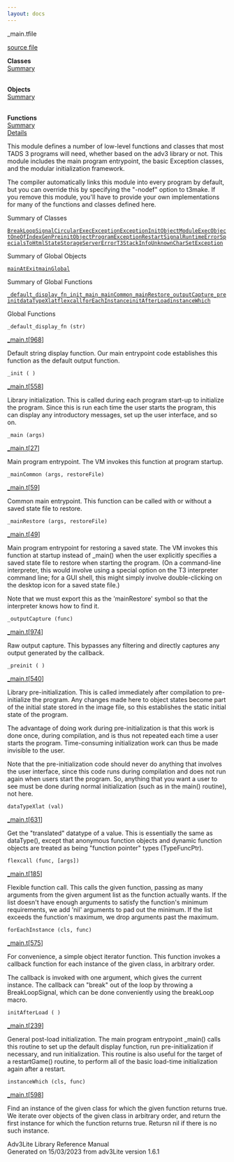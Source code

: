 ```yaml
---
layout: docs
---
```

<span class="title">\_main.t</span><span class="type">file</span>

[source file](../source/_main.t.html)

**Classes**  
[Summary](#_ClassSummary_)  
 

**Objects**  
[Summary](#_ObjectSummary_)  
 

**Functions**  
[Summary](#_FunctionSummary_)  
[Details](#_Functions_)



This module defines a number of low-level functions and classes that
most TADS 3 programs will need, whether based on the adv3 library or
not. This module includes the main program entrypoint, the basic
Exception classes, and the modular initialization framework.

The compiler automatically links this module into every program by
default, but you can override this by specifying the "-nodef" option to
t3make. If you remove this module, you'll have to provide your own
implementations for many of the functions and classes defined here.



<span id="_ClassSummary_"></span>



<span class="hdln">Summary of Classes</span>  



[`BreakLoopSignal`](../object/BreakLoopSignal.html)[`CircularExecException`](../object/CircularExecException.html)[`Exception`](../object/Exception.html)[`InitObject`](../object/InitObject.html)[`ModuleExecObject`](../object/ModuleExecObject.html)[`OneOfIndexGen`](../object/OneOfIndexGen.html)[`PreinitObject`](../object/PreinitObject.html)[`ProgramException`](../object/ProgramException.html)[`RestartSignal`](../object/RestartSignal.html)[`RuntimeError`](../object/RuntimeError.html)[`SpecialsToHtmlState`](../object/SpecialsToHtmlState.html)[`StorageServerError`](../object/StorageServerError.html)[`T3StackInfo`](../object/T3StackInfo.html)[`UnknownCharSetException`](../object/UnknownCharSetException.html)
<span id="_ObjectSummary_"></span>



<span class="hdln">Summary of Global Objects</span>  



[`mainAtExit`](../object/mainAtExit.html)[`mainGlobal`](../object/mainGlobal.html)
<span id="FunctionSummary_"></span>



<span class="hdln">Summary of Global Functions</span>  



[`_default_display_fn`](#_default_display_fn)[`_init`](#_init)[`_main`](#_main)[`_mainCommon`](#_mainCommon)[`_mainRestore`](#_mainRestore)[`_outputCapture`](#_outputCapture)[`_preinit`](#_preinit)[`dataTypeXlat`](#dataTypeXlat)[`flexcall`](#flexcall)[`forEachInstance`](#forEachInstance)[`initAfterLoad`](#initAfterLoad)[`instanceWhich`](#instanceWhich)

<span id="_Functions_"></span>



<span class="hdln">Global Functions</span>  



<span id="_default_display_fn"></span>

`_default_display_fn (str)`

[\_main.t](../file/_main.t.html)\[[968](../source/_main.t.html#968)\]



Default string display function. Our main entrypoint code establishes
this function as the default output function.



<span id="_init"></span>

`_init ( )`

[\_main.t](../file/_main.t.html)\[[558](../source/_main.t.html#558)\]



Library initialization. This is called during each program start-up to
initialize the program. Since this is run each time the user starts the
program, this can display any introductory messages, set up the user
interface, and so on.



<span id="_main"></span>

`_main (args)`

[\_main.t](../file/_main.t.html)\[[27](../source/_main.t.html#27)\]



Main program entrypoint. The VM invokes this function at program
startup.



<span id="_mainCommon"></span>

`_mainCommon (args, restoreFile)`

[\_main.t](../file/_main.t.html)\[[59](../source/_main.t.html#59)\]



Common main entrypoint. This function can be called with or without a
saved state file to restore.



<span id="_mainRestore"></span>

`_mainRestore (args, restoreFile)`

[\_main.t](../file/_main.t.html)\[[49](../source/_main.t.html#49)\]



Main program entrypoint for restoring a saved state. The VM invokes this
function at startup instead of \_main() when the user explicitly
specifies a saved state file to restore when starting the program. (On a
command-line interpreter, this would involve using a special option on
the T3 interpreter command line; for a GUI shell, this might simply
involve double-clicking on the desktop icon for a saved state file.)

Note that we must export this as the 'mainRestore' symbol so that the
interpreter knows how to find it.



<span id="_outputCapture"></span>

`_outputCapture (func)`

[\_main.t](../file/_main.t.html)\[[974](../source/_main.t.html#974)\]



Raw output capture. This bypasses any filtering and directly captures
any output generated by the callback.



<span id="_preinit"></span>

`_preinit ( )`

[\_main.t](../file/_main.t.html)\[[540](../source/_main.t.html#540)\]



Library pre-initialization. This is called immediately after compilation
to pre-initialize the program. Any changes made here to object states
become part of the initial state stored in the image file, so this
establishes the static initial state of the program.

The advantage of doing work during pre-initialization is that this work
is done once, during compilation, and is thus not repeated each time a
user starts the program. Time-consuming initialization work can thus be
made invisible to the user.

Note that the pre-initialization code should never do anything that
involves the user interface, since this code runs during compilation and
does not run again when users start the program. So, anything that you
want a user to see must be done during normal initialization (such as in
the main() routine), not here.



<span id="dataTypeXlat"></span>

`dataTypeXlat (val)`

[\_main.t](../file/_main.t.html)\[[631](../source/_main.t.html#631)\]



Get the "translated" datatype of a value. This is essentially the same
as dataType(), except that anonymous function objects and dynamic
function objects are treated as being "function pointer" types
(TypeFuncPtr).



<span id="flexcall"></span>

`flexcall (func, [args])`

[\_main.t](../file/_main.t.html)\[[185](../source/_main.t.html#185)\]



Flexible function call. This calls the given function, passing as many
arguments from the given argument list as the function actually wants.
If the list doesn't have enough arguments to satisfy the function's
minimum requirements, we add 'nil' arguments to pad out the minimum. If
the list exceeds the function's maximum, we drop arguments past the
maximum.



<span id="forEachInstance"></span>

`forEachInstance (cls, func)`

[\_main.t](../file/_main.t.html)\[[575](../source/_main.t.html#575)\]



For convenience, a simple object iterator function. This function
invokes a callback function for each instance of the given class, in
arbitrary order.

The callback is invoked with one argument, which gives the current
instance. The callback can "break" out of the loop by throwing a
BreakLoopSignal, which can be done conveniently using the breakLoop
macro.



<span id="initAfterLoad"></span>

`initAfterLoad ( )`

[\_main.t](../file/_main.t.html)\[[239](../source/_main.t.html#239)\]



General post-load initialization. The main program entrypoint \_main()
calls this routine to set up the default display function, run
pre-initialization if necessary, and run initialization. This routine is
also useful for the target of a restartGame() routine, to perform all of
the basic load-time initialization again after a restart.



<span id="instanceWhich"></span>

`instanceWhich (cls, func)`

[\_main.t](../file/_main.t.html)\[[598](../source/_main.t.html#598)\]



Find an instance of the given class for which the given function returns
true. We iterate over objects of the given class in arbitrary order, and
return the first instance for which the function returns true. Retursn
nil if there is no such instance.





Adv3Lite Library Reference Manual  
Generated on 15/03/2023 from adv3Lite version 1.6.1


